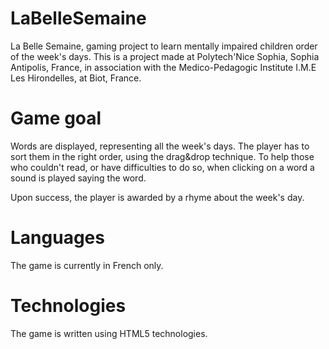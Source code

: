 LaBelleSemaine
==============

La Belle Semaine, gaming project to learn mentally impaired children order of the week's days. This is a project made at Polytech'Nice Sophia, Sophia Antipolis, France, in association with the Medico-Pedagogic Institute I.M.E Les Hirondelles, at Biot, France.

Game goal
==============

Words are displayed, representing all the week's days. The player has to sort them in the right order, using the drag&drop technique.
To help those who couldn't read, or have difficulties to do so, when clicking on a word a sound is played saying the word.

Upon success, the player is awarded by a rhyme about the week's day.

Languages
==============

The game is currently in French only.

Technologies
==============

The game is written using HTML5 technologies.

